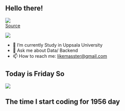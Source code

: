 ## Hello there!

![](https://github.com/FANJIYU0825/FANJIYU0825/blob/main/FANJIYU0825/gifs/forweekday/Revenge_Of_The_Sith_Prequel_GIF.gif)  
[Source](https://gfycat.com/meagerhardtofindalbertosaurus-hello-there-star-wars-prequelmemes)

![](https://komarev.com/ghpvc/?username=FANJIYU0825)
- 🔭 I’m currently Study in Uppsala University
- 💬 Ask me about Data/ Backend
- 📫 How to reach me: likemasster@gmail.com
## Today is Friday So 
![](https://github.com/FANJIYU0825/FANJIYU0825/blob/main/FANJIYU0825/gifs/day_of_week/Friday/Friday_ITS_FRIDAY.gif)
## The time I start coding for 1956 day 

<!--
**Schweinepriester/Schweinepriester** is a ✨ _special_ ✨ repository because its `README.md` (this file) appears on your GitHub profile.

Here are some ideas to get you started:


- 🌱 I’m currently learning ...
- 👯 I’m looking to collaborate on ...
- 🤔 I’m looking for help with ...
- 🔭 I’m currently working on NTNU_KDD_LAB
- 💬 Ask me about Data/ Backend
- 📫 How to reach me: likemasster

- 😄 Pronouns: ...
- ⚡ Fun fact: ...
-->

